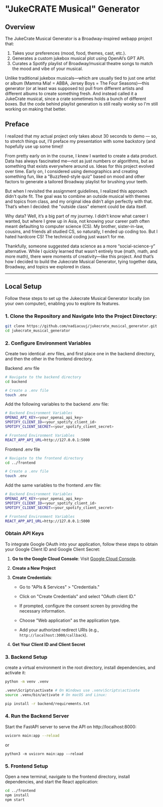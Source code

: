 # "JukeCRATE Musical" Generator

## Overview

The JukeCrate Musical Generator is a Broadway-inspired webapp project that:

1. Takes your preferences (mood, food, themes, cast, etc.).
2. Generates a custom jukebox musical plot using OpenAI’s GPT API.
3. Curates a Spotify playlist of Broadway/musical theatre songs to match the mood and vibe of your musical.

Unlike traditional jukebox musicals—which are usually tied to just one artist or album (Mamma Mia! = ABBA, Jersey Boys = The Four Seasons)—this generator (or at least was supposed to) pull from different artists and different albums to create something fresh. And instead called it a JukeCrate musical, since a crate sometimes holds a bunch of different boxes. But the code behind playlist generation is still really wonky so I'm still working on making that better.

## Preface

I realized that my actual project only takes about 30 seconds to demo — so, to stretch things out, I’ll preface my presentation with some backstory (and hopefully use up some time)!

From pretty early on in the course, I knew I wanted to create a data product. Data has always fascinated me—not as just numbers or algorithms, but as something that exists everywhere around us. Ideas for this project evolved over time. Early on, I considered using demographics and creating something fun, like a "Buzzfeed-style quiz" based on mood and other factors to generate a tailored Broadway playlist for brushing your teeth.

But when I revisited the assignment guidelines, I realized this approach didn’t quite fit. The goal was to combine an outside musical with themes and topics from class, and my original idea didn’t align perfectly with that. That’s when I decided: the "outside class" element could be data itself.

Why data? Well, it’s a big part of my journey. I didn’t know what career I wanted, but where I grew up in Asia, not knowing your career path often meant defaulting to computer science (CS). My brother, sister-in-law, cousins, and friends all studied CS, so naturally, I ended up coding too. But I hated hardcore CS! The technical coding just wasn’t for me.

Thankfully, someone suggested data science as a more “social-science-y” alternative. While I quickly learned that wasn’t entirely true (math, math, and more math), there were moments of creativity—like this project. And that’s how I decided to build the Jukecrate Musical Generator, tying together data, Broadway, and topics we explored in class.

---

## Local Setup

Follow these steps to set up the Jukecrate Musical Generator locally (on your own computer), enabling you to explore its features.

### 1. Clone the Repository and Navigate Into the Project Directory:

```bash
git clone https://github.com/nadiacuuj/jukecrate_musical_generator.git
cd jukecrate_musical_generator
```

### 2. Configure Environment Variables

Create two identical .env files, and first place one in the backend directory, and then the other in the frontend directory.

Backend .env file
```bash
# Navigate to the backend directory
cd backend

# Create a .env file
touch .env
```

Add the following variables to the backend .env file:
```bash
# Backend Environment Variables
OPENAI_API_KEY=<your_openai_api_key>
SPOTIFY_CLIENT_ID=<your_spotify_client_id>
SPOTIFY_CLIENT_SECRET=<your_spotify_client_secret>

# Frontend Environment Variables
REACT_APP_API_URL=http://127.0.0.1:5000
```

Frontend .env file
```bash
# Navigate to the frontend directory
cd ../frontend

# Create a .env file
touch .env
```

Add the same variables to the frontend .env file:
```bash
# Backend Environment Variables
OPENAI_API_KEY=<your_openai_api_key>
SPOTIFY_CLIENT_ID=<your_spotify_client_id>
SPOTIFY_CLIENT_SECRET=<your_spotify_client_secret>

# Frontend Environment Variables
REACT_APP_API_URL=http://127.0.0.1:5000
```


### Obtain API Keys

To integrate Google OAuth into your application, follow these steps to obtain your Google Client ID and Google Client Secret:

1. **Go to the Google Cloud Console**: Visit [Google Cloud Console](https://console.cloud.google.com/).

2. **Create a New Project**

3. **Create Credentials**:

   - Go to "APIs & Services" > "Credentials."

   - Click on "Create Credentials" and select "OAuth client ID."

   - If prompted, configure the consent screen by providing the necessary information.

   - Choose "Web application" as the application type.

   - Add your authorized redirect URIs (e.g., `http://localhost:3000/callback`).

4. **Get Your Client ID and Client Secret**


### 3. Backend Setup

create a virtual environment in the root directory, install dependencies, and activate it:
```bash
python -m venv .venv

.venv\Scripts\activate # On Windows use .venv\Scripts\activate
source .venv/bin/activate # On macOS and Linux:

pip install -r backend/requirements.txt
```

### 4. Run the Backend Server
Start the FastAPI server to serve the API on http://localhost:8000:

```bash
uvicorn main:app --reload
```
or
```
python3 -m uvicorn main:app --reload
```

### 5. Frontend Setup
Open a new terminal, navigate to the frontend directory, install dependencies, and start the React application:

```bash
cd ../frontend
npm install
npm start
```
